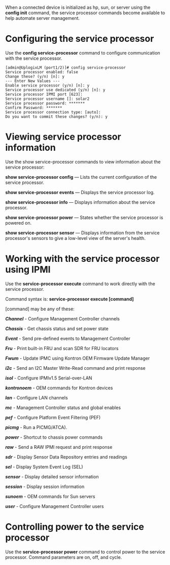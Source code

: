 <!-- 5.4 -->

When a connected device is initialized as hp, sun, or server using the **config init** command, the service processor commands become available to help automate server management.

# Configuring the service processor

Use the **config service-processor** command to configure communication with the service processor.

```
[admin@UplogixLM (port1/2)]# config service-processor
Service processor enabled: false
Change these? (y/n) [n]: y
--- Enter New Values ---
Enable service processor (y/n) [n]: y
Service processor use dedicated (y/n) [n]: y
Service processor IPMI port [623]:
Service processor username []: solar2
Service processor password: *******
Confirm Password: *******
Service processor connection type: [auto]:
Do you want to commit these changes? (y/n): y
```

# Viewing service processor information

Use the show service-processor commands to view information about the service processor:

**show service-processor config** — Lists the current configuration of the service processor.

**show service-processor events** — Displays the service processor log.

**show service-processor info** — Displays information about the service processor.

**show service-processor power** — States whether the service processor is powered on.

**show service-processor sensor** — Displays information from the service processor's sensors to give a low-level view of the server's health.

# Working with the service processor using IPMI

Use the **service-processor execute** command to work directly with the service processor. 

Command syntax is: **service-processor execute [command]**

[command] may be any of these:

***Channel*** - Configure Management Controller channels

***Chassis*** - Get chassis status and set power state

***Event*** - Send pre-defined events to Management Controller

***Fru*** - Print built-in FRU and scan SDR for FRU locators

***Fwum*** - Update IPMC using Kontron OEM Firmware Update Manager

***i2c*** - Send an I2C Master Write-Read command and print response

***isol*** - Configure IPMIv1.5 Serial-over-LAN

***kontronoem*** - OEM commands for Kontron devices

***lan*** - Configure LAN channels

***mc*** - Management Controller status and global enables

***pef*** - Configure Platform Event Filtering (PEF)

***picmg*** - Run a PICMG/ATCA).

***power*** - Shortcut to chassis power commands

***raw*** - Send a RAW IPMI request and print response

***sdr*** - Display Sensor Data Repository entries and readings

***sel*** - Display System Event Log (SEL)

***sensor*** - Display detailed sensor information

***session*** - Display session information

***sunoem*** - OEM commands for Sun servers

***user*** - Configure Management Controller users

# Controlling power to the service processor

Use the **service-processor power** command to control power to the service processor. Command parameters are on, off, and cycle.